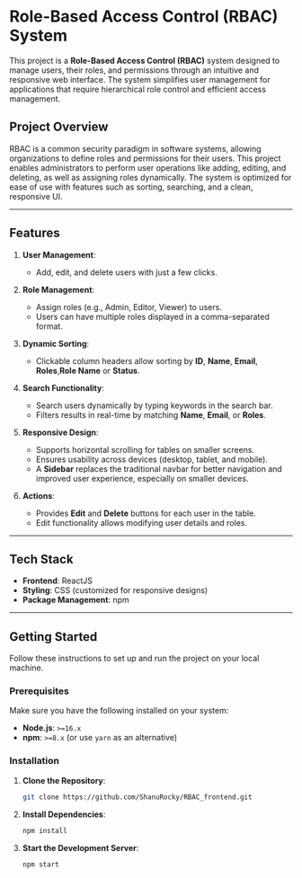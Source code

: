 # Role-Based Access Control (RBAC) System

This project is a **Role-Based Access Control (RBAC)** system designed to manage users, their roles, and permissions through an intuitive and responsive web interface. The system simplifies user management for applications that require hierarchical role control and efficient access management.

## Project Overview

RBAC is a common security paradigm in software systems, allowing organizations to define roles and permissions for their users. This project enables administrators to perform user operations like adding, editing, and deleting, as well as assigning roles dynamically. The system is optimized for ease of use with features such as sorting, searching, and a clean, responsive UI.

---

## Features

1. **User Management**:
   - Add, edit, and delete users with just a few clicks.

2. **Role Management**:
   - Assign roles (e.g., Admin, Editor, Viewer) to users.
   - Users can have multiple roles displayed in a comma-separated format.

3. **Dynamic Sorting**:
   - Clickable column headers allow sorting by **ID**, **Name**, **Email**, **Roles**,**Role Name** or **Status**.

4. **Search Functionality**:
   - Search users dynamically by typing keywords in the search bar.
   - Filters results in real-time by matching **Name**, **Email**, or **Roles**.

5. **Responsive Design**:
   - Supports horizontal scrolling for tables on smaller screens.
   - Ensures usability across devices (desktop, tablet, and mobile).
   - A **Sidebar** replaces the traditional navbar for better navigation and improved user experience,  especially on smaller devices.


6. **Actions**:
   - Provides **Edit** and **Delete** buttons for each user in the table.
   - Edit functionality allows modifying user details and roles.

---

## Tech Stack

- **Frontend**: ReactJS
- **Styling**: CSS (customized for responsive designs)
- **Package Management**: npm

---

## Getting Started
 
Follow these instructions to set up and run the project on your local machine.

### Prerequisites

Make sure you have the following installed on your system:
- **Node.js**: `>=16.x`
- **npm**: `>=8.x` (or use `yarn` as an alternative)

### Installation

1. **Clone the Repository**:
   ```bash
   git clone https://github.com/ShanuRocky/RBAC_frontend.git
2. **Install Dependencies**:
   ```bash
   npm install
3. **Start the Development Server**:
   ```bash
   npm start


